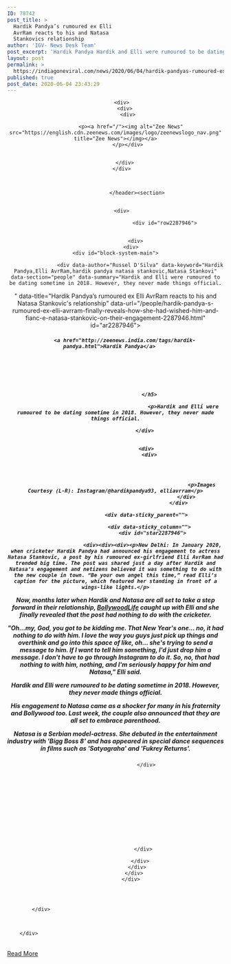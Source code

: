 ```yaml
---
ID: 78742
post_title: >
  Hardik Pandya’s rumoured ex Elli
  AvrRam reacts to his and Natasa
  Stankovics relationship
author: 'IGV- News Desk Team'
post_excerpt: 'Hardik Pandya Hardik and Elli were rumoured to be dating sometime in 2018. However, they never made things official. Images Courtesy (L-R): Instagram/@hardikpandya93, elliavrram New Delhi: In January 2020, when cricketer Hardik Pandya had announced his engagement to actress Natasa Stankovic, a post by his rumoured ex-girlfriend Elli AvrRam had trended big time. The post&hellip;'
layout: post
permalink: >
  https://indiagoneviral.com/news/2020/06/04/hardik-pandyas-rumoured-ex-elli-avrram-reacts-to-his-and-natasa-stankovics-relationship/78742/india-gone-viral/
published: true
post_date: 2020-06-04 23:43:29
---
```

<div>
      <header>
        
		  
 

        
        <div>
          <div>
            <div>
              
              <p><a href="/"><img alt="Zee News" src="https://english.cdn.zeenews.com/images/logo/zeenewslogo_nav.png" title="Zee News"></img></a>
            </p></div>
            
            
          </div>
        </div>
        
        
        
			      </header><section>


        <div>
					 
									<div id="row2287946">


				 <div>
			  <div>
    <div id="block-system-main">

    
  <div>
    
	
 <div>
			  <div>
                  <div id="block-system-main">
                    <div>
                    
					<div data-author="Russel D'Silva" data-keyword="Hardik Pandya,Elli AvrRam,hardik pandya natasa stankovic,Natasa Stankovi" data-section="people" data-summary="Hardik and Elli were rumoured to be dating sometime in 2018. However, they never made things official.
" data-title="Hardik Pandya’s rumoured ex Elli AvrRam reacts to his and Natasa Stankovic's relationship" data-url="/people/hardik-pandya-s-rumoured-ex-elli-avrram-finally-reveals-how-she-had-wished-him-and-fianc-e-natasa-stankovic-on-their-engagement-2287946.html" id="ar2287946"><div>
                          <h5>
						  
						  
        
  
  
      
        
      
          <a href="http://zeenews.india.com/tags/hardik-pandya.html">Hardik Pandya</a>    
    
  
  
  
  
  
  
						  </h5>
                          
                      							<p>Hardik and Elli were rumoured to be dating sometime in 2018. However, they never made things official.
</p>
					                         
					   </div>
					    					
                        
                        <div>
                          <div>
                            	
							
							
                           
                            								<p>Images Courtesy (L-R): Instagram/@hardikpandya93, elliavrram</p>
						                          </div>
											 </div>
                        
                        <div data-sticky_parent="">
                          
                          <div data-sticky_column="">
                            <div id="star2287946">
							
							<div><div><div><p>New Delhi: In January 2020, when cricketer Hardik Pandya had announced his engagement to actress Natasa Stankovic, a post by his rumoured ex-girlfriend Elli AvrRam had trended big time. The post was shared just a day after Hardik and Natasa’s engagement and netizens believed it was something to do with the new couple in town. “Be your own angel this time,” read Elli’s caption for the picture, which featured her standing in front of a wings-like lights.</p>
<blockquote data-instgrm-captioned="" data-instgrm-permalink="https://www.instagram.com/p/B6zrOcUg0zy/?utm_source=ig_embed&utm_campaign=loading" data-instgrm-version="12">
</blockquote>
<p>Now, months later when Hardik and Natasa are all set to take a step forward in their relationship, <a href="https://www.bollywoodlife.com/interviews/bollywood-news-elli-avrram-spills-the-beans-on-her-cryptic-instagram-post-after-rumoured-ex-hardik-pandya-announced-his-engagement-exclusive-1633733/" target="_blank" rel="noopener noreferrer">BollywoodLife</a> caught up with Elli and she finally revealed that the post had nothing to do with the cricketer.</p>
<p>"Oh...my, God, you got to be kidding me. That New Year's one... no, it had nothing to do with him. I love the way you guys just pick up things and overthink and go into this space of like, oh... she's trying to send a message to him. If I want to tell him something, I'd just drop him a message. I don't have to go through Instagram to do it. So, no, that had nothing to with him, nothing, and I'm seriously happy for him and Natasa," Elli said.</p>
<p>Hardik and Elli were rumoured to be dating sometime in 2018. However, they never made things official.</p>
<p>His engagement to Natasa came as a shocker for many in his fraternity and Bollywood too. Last week, the couple also announced that they are all set to embrace parenthood.</p>
<blockquote data-instgrm-captioned="" data-instgrm-permalink="https://www.instagram.com/p/CA2khRLFsAz/?utm_source=ig_embed&utm_campaign=loading" data-instgrm-version="12">
</blockquote>
<p>Natasa is a Serbian model-actress. She debuted in the entertainment industry with 'Bigg Boss 8' and has appeared in special dance sequences in films such as 'Satyagraha' and 'Fukrey Returns'.</p>
</div></div></div>                           
						   </div>
                          </div>
                          
                        </div>
                        
                        
                        
                       
												 						 
                        
                        
                        
                        
					
						
						
                        
                      </div>
                       
                    </div>
                  </div>
                </div>
              </div>
			
		   
			  
			  
  </div>
</div>
  </div>

			</div>
				

		
		</div>
      
      
        

      
</div>
    
    
    
    
    
    
			
    		
  
			
			
		
		
		
	
		
 		
 

 


   

	
	     
    



 
   

  
  

 








 
</section></div><br/><a href="https://zeenews.india.com/people/hardik-pandya-s-rumoured-ex-elli-avrram-finally-reveals-how-she-had-wished-him-and-fianc-e-natasa-stankovic-on-their-engagement-2287946.html" class="button purchase" rel="nofollow noopener noreferrer" target="_blank">Read More</a>